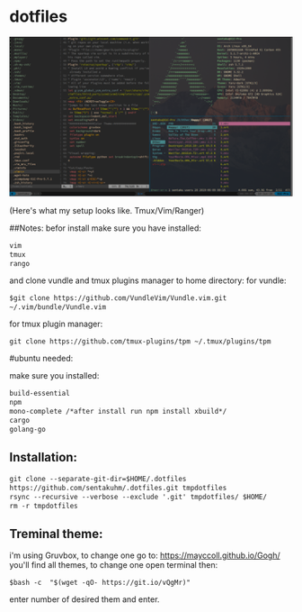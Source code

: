 dotfiles
===================
![screenshot](https://github.com/madaramost/.dotfiles/blob/master/Screenshot.png)

(Here's what my setup looks like. Tmux/Vim/Ranger)

##Notes:
befor install make sure you have installed:
```
vim
tmux
rango
```

and clone vundle and tmux plugins manager to home directory:
for vundle:
```
$git clone https://github.com/VundleVim/Vundle.vim.git ~/.vim/bundle/Vundle.vim
```

for tmux plugin manager:
```
git clone https://github.com/tmux-plugins/tpm ~/.tmux/plugins/tpm
```

#ubuntu needed:

make sure you installed:
```
build-essential
npm
mono-complete /*after install run npm install xbuild*/
cargo
golang-go
```
## Installation:

```
git clone --separate-git-dir=$HOME/.dotfiles https://github.com/sentakuhm/.dotfiles.git tmpdotfiles
rsync --recursive --verbose --exclude '.git' tmpdotfiles/ $HOME/
rm -r tmpdotfiles
```

## Treminal theme:
i'm using Gruvbox, to change one go to: 
https://mayccoll.github.io/Gogh/
you'll find all themes, to change one open terminal then:
```
$bash -c  "$(wget -qO- https://git.io/vQgMr)"
```
enter number of desired them and enter.
